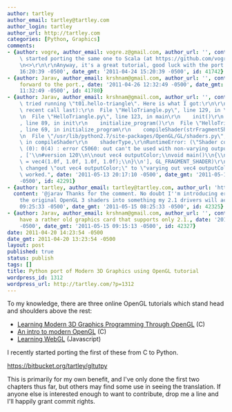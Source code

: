 ```yaml
---
author: tartley
author_email: tartley@tartley.com
author_login: tartley
author_url: http://tartley.com
categories: [Python, Graphics]
comments:
- {author: vogre, author_email: vogre.z@gmail.com, author_url: '', content: "I recently\
    \ started porting the same one to Scala (at https://github.com/vogre/lwjgltut).\r\
    \n<>\r\n\r\nAnyway, it's a great tutorial, good luck with the port.", date: '2011-04-24
    16:20:39 -0500', date_gmt: '2011-04-24 15:20:39 -0500', id: 41742}
- {author: Jarav, author_email: krshnam@gmail.com, author_url: '', content: Looking
    forward to the port., date: '2011-04-26 12:32:49 -0500', date_gmt: '2011-04-26
    11:32:49 -0500', id: 41780}
- {author: Jarav, author_email: krshnam@gmail.com, author_url: '', content: "Just\
    \ tried running \"t01.hello-triangle\". Here is what I got:\r\n\r\nTraceback (most\
    \ recent call last):\r\n  File \"HelloTriangle.py\", line 129, in \r\n    main()\r\
    \n  File \"HelloTriangle.py\", line 123, in main\r\n    init()\r\n  File \"HelloTriangle.py\"\
    , line 89, in init\r\n    initialize_program()\r\n  File \"HelloTriangle.py\"\
    , line 69, in initialize_program\r\n    compileShader(strFragmentShader, GL.GL_FRAGMENT_SHADER)\r\
    \n  File \"/usr/lib/python2.7/site-packages/OpenGL/GL/shaders.py\", line 162,\
    \ in compileShader\r\n    shaderType,\r\nRuntimeError: (\"Shader compile failure\
    \ (0): 0(4) : error C5060: out can't be used with non-varying outputColor\\n\"\
    , ['\\n#version 120\\n\\nout vec4 outputColor;\\nvoid main()\\n{\\n   outputColor\
    \ = vec4(1.0f, 1.0f, 1.0f, 1.0f);\\n}\\n'], GL_FRAGMENT_SHADER)\r\n\r\nBlindly,\
    \ changed \"out vec4 outputColor;\" to \"varying out vec4 outputColor;\" and it\
    \ worked.", date: '2011-05-13 20:17:10 -0500', date_gmt: '2011-05-13 19:17:10
    -0500', id: 42291}
- {author: tartley, author_email: tartley@tartley.com, author_url: 'http://tartley.com',
  content: '@jarav Thanks for the comment. No doubt I''m introducing errors in converting
    the original OpenGL 3 shaders into something my 2.1 drivers will accept.', date: '2011-05-15
    09:25:33 -0500', date_gmt: '2011-05-15 08:25:33 -0500', id: 42325}
- {author: Jarav, author_email: krshnam@gmail.com, author_url: '', content: I too
    have a rather old graphics card that supports only 2.1., date: '2011-05-15 10:15:13
    -0500', date_gmt: '2011-05-15 09:15:13 -0500', id: 42327}
date: 2011-04-20 14:23:54 -0500
date_gmt: 2011-04-20 13:23:54 -0500
layout: post
published: true
status: publish
tags: []
title: Python port of Modern 3D Graphics using OpenGL tutorial
wordpress_id: 1312
wordpress_url: http://tartley.com/?p=1312
---
```


To my knowledge, there are three online OpenGL tutorials which stand
head and shoulders above the rest:

-   [Learning Modern 3D Graphics Programming Through
    OpenGL](http://www.arcsynthesis.org/gltut/index.html) (C)
-   [An intro to modern
    OpenGL](http://duriansoftware.com/joe/An-intro-to-modern-OpenGL.-Table-of-Contents.html) (C)
-   [Learning
    WebGL](http://learningwebgl.com/blog/?category_name=lessons)
    (Javascript)

I recently started porting the first of these from C to Python.

<https://bitbucket.org/tartley/gltutpy>

This is primarily for my own benefit, and I've only done the first two
chapters thus far, but others may find some use in seeing the
translation. If anyone else is interested enough to want to contribute,
drop me a line and I'll happily grant commit rights.
